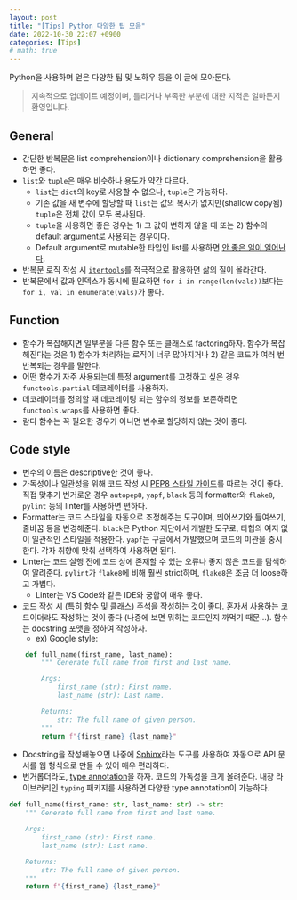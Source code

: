 ```yaml
---
layout: post
title: "[Tips] Python 다양한 팁 모음"
date: 2022-10-30 22:07 +0900
categories: [Tips]
# math: true
---
```


Python을 사용하며 얻은 다양한 팁 및 노하우 등을 이 글에 모아둔다. 

> 지속적으로 업데이트 예정이며, 틀리거나 부족한 부분에 대한 지적은 얼마든지 환영입니다.

## General

- 간단한 반복문은 list comprehension이나 dictionary comprehension을 활용하면 좋다.
- `list`와 `tuple`은 매우 비슷하나 용도가 약간 다르다. 
  - `list`는 `dict`의 key로 사용할 수 없으나, `tuple`은 가능하다.
  - 기존 값을 새 변수에 할당할 때 `list`는 값의 복사가 없지만(shallow copy됨) `tuple`은 전체 값이 모두 복사된다.
  - `tuple`을 사용하면 좋은 경우는 1) 그 값이 변하지 않을 때 또는 2) 함수의 default argument로 사용되는 경우이다.
  - Default argument로 mutable한 타입인 list를 사용하면 [안 좋은 일이 일어난다](https://frhyme.github.io/python-basic/default_parameter_value_in_python/).
- 반복문 로직 작성 시 [`itertools`](https://docs.python.org/ko/3/library/itertools.html)를 적극적으로 활용하면 삶의 질이 올라간다.
- 반복문에서 값과 인덱스가 동시에 필요하면 `for i in range(len(vals))`보다는 `for i, val in enumerate(vals)`가 좋다.


## Function

- 함수가 복잡해지면 일부분을 다른 함수 또는 클래스로 factoring하자. 함수가 복잡해진다는 것은 1) 함수가 처리하는 로직이 너무 많아지거나 2) 같은 코드가 여러 번 반복되는 경우를 말한다.
- 어떤 함수가 자주 사용되는데 특정 argument를 고정하고 싶은 경우 `functools.partial` 데코레이터를 사용하자.
- 데코레이터를 정의할 때 데코레이팅 되는 함수의 정보를 보존하려면 `functools.wraps`를 사용하면 좋다.
- 람다 함수는 꼭 필요한 경우가 아니면 변수로 할당하지 않는 것이 좋다.


## Code style

- 변수의 이름은 descriptive한 것이 좋다.
- 가독성이나 일관성을 위해 코드 작성 시 [PEP8 스타일 가이드](https://peps.python.org/pep-0008/)를 따르는 것이 좋다. 직접 맞추기 번거로운 경우 `autopep8`, `yapf`, `black` 등의 formatter와 `flake8`, `pylint` 등의 linter를 사용하면 편하다.
- Formatter는 코드 스타일을 자동으로 조정해주는 도구이며, 띄어쓰기와 들여쓰기, 줄바꿈 등을 변경해준다. `black`은 Python 재단에서 개발한 도구로, 타협의 여지 없이 일관적인 스타일을 적용한다. `yapf`는 구글에서 개발했으며 코드의 미관을 중시한다. 각자 취향에 맞춰 선택하여 사용하면 된다.
- Linter는 코드 실행 전에 코드 상에 존재할 수 있는 오류나 좋지 않은 코드를 탐색하여 알려준다. `pylint`가 `flake8`에 비해 훨씬 strict하며, `flake8`은 조금 더 loose하고 가볍다.
  - Linter는 VS Code와 같은 IDE와 궁합이 매우 좋다.
- 코드 작성 시 (특히 함수 및 클래스) 주석을 작성하는 것이 좋다. 혼자서 사용하는 코드이더라도 작성하는 것이 좋다 (나중에 보면 뭐하는 코드인지 까먹기 때문...). 함수는 docstring 포맷을 정하여 작성하자.
  - ex) Google style:
```python
    def full_name(first_name, last_name):
        """ Generate full name from first and last name.

        Args:
            first_name (str): First name.
            last_name (str): Last name.

        Returns:
            str: The full name of given person.
        """
        return f"{first_name} {last_name}"
```
  - Docstring을 작성해놓으면 나중에 [Sphinx](https://www.sphinx-doc.org/en/master/)라는 도구를 사용하여 자동으로 API 문서를 웹 형식으로 만들 수 있어 매우 편리하다.
- 번거롭더라도, [type annotation](https://docs.python.org/3/library/typing.html)을 하자. 코드의 가독성을 크게 올려준다. 내장 라이브러리인 `typing` 패키지를 사용하면 다양한 type annotation이 가능하다.
```python
def full_name(first_name: str, last_name: str) -> str:
    """ Generate full name from first and last name.

    Args:
        first_name (str): First name.
        last_name (str): Last name.

    Returns:
        str: The full name of given person.
    """
    return f"{first_name} {last_name}"
```

<!-- ## Numpy -->
